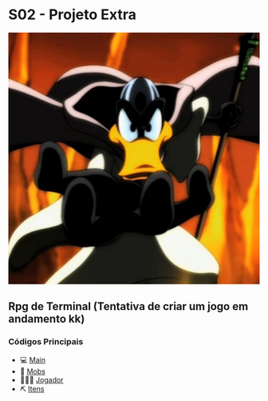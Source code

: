 # S02 - Projeto Extra

<div align="center">
<img src="OMagoEImplacavel.jpg" >
</div>

## Rpg de Terminal (Tentativa de criar um jogo em andamento kk)

### Códigos Principais

- 💻 [Main](Principal.java)
- 🐲 [Mobs](mobs/Mob.java)
- 🧙🏻‍♂️ [Jogador](jogadores/Jogador.java)
- ⛏ [Itens](itens/Item.java)
